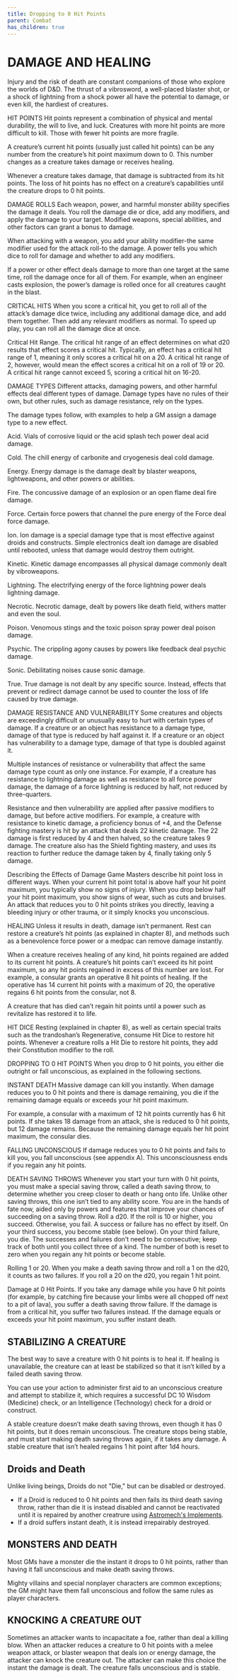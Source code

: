 ```yaml
---
title: Dropping to 0 Hit Points
parent: Combat
has_children: true
---
```


# DAMAGE AND HEALING
Injury and the risk of death are constant companions of those who explore the worlds of D&D. The thrust of a vibrosword, a well-placed blaster shot, or a shock of lightning from a shock power all have the potential to damage, or even kill, the hardiest of creatures.

HIT POINTS
Hit points represent a combination of physical and mental durability, the will to live, and luck. Creatures with more hit points are more difficult to kill. Those with fewer hit points are more fragile.

A creature’s current hit points (usually just called hit points) can be any number from the creature’s hit point maximum down to 0. This number changes as a creature takes damage or receives healing.

Whenever a creature takes damage, that damage is subtracted from its hit points. The loss of hit points has no effect on a creature’s capabilities until the creature drops to 0 hit points.

DAMAGE ROLLS
Each weapon, power, and harmful monster ability specifies the damage it deals. You roll the damage die or dice, add any modifiers, and apply the damage to your target. Modified weapons, special abilities, and other factors can grant a bonus to damage.

When attacking with a weapon, you add your ability modifier-the same modifier used for the attack roll-to the damage. A power tells you which dice to roll for damage and whether to add any modifiers.

If a power or other effect deals damage to more than one target at the same time, roll the damage once for all of them. For example, when an engineer casts explosion, the power’s damage is rolled once for all creatures caught in the blast.

CRITICAL HITS
When you score a critical hit, you get to roll all of the attack’s damage dice twice, including any additional damage dice, and add them together. Then add any relevant modifiers as normal. To speed up play, you can roll all the damage dice at once.

Critical Hit Range. The critical hit range of an effect determines on what d20 results that effect scores a critical hit. Typically, an effect has a critical hit range of 1, meaning it only scores a critical hit on a 20. A critical hit range of 2, however, would mean the effect scores a critical hit on a roll of 19 or 20. A critical hit range cannot exceed 5, scoring a critical hit on 16-20.

DAMAGE TYPES
Different attacks, damaging powers, and other harmful effects deal different types of damage. Damage types have no rules of their own, but other rules, such as damage resistance, rely on the types.

The damage types follow, with examples to help a GM assign a damage type to a new effect.

Acid. Vials of corrosive liquid or the acid splash tech power deal acid damage.

Cold. The chill energy of carbonite and cryogenesis deal cold damage.

Energy. Energy damage is the damage dealt by blaster weapons, lightweapons, and other powers or abilities.

Fire. The concussive damage of an explosion or an open flame deal fire damage.

Force. Certain force powers that channel the pure energy of the Force deal force damage.

Ion. Ion damage is a special damage type that is most effective against droids and constructs. Simple electronics dealt ion damage are disabled until rebooted, unless that damage would destroy them outright.

Kinetic. Kinetic damage encompasses all physical damage commonly dealt by vibroweapons.

Lightning. The electrifying energy of the force lightning power deals lightning damage.

Necrotic. Necrotic damage, dealt by powers like death field, withers matter and even the soul.

Poison. Venomous stings and the toxic poison spray power deal poison damage.

Psychic. The crippling agony causes by powers like feedback deal psychic damage.

Sonic. Debilitating noises cause sonic damage.

True. True damage is not dealt by any specific source. Instead, effects that prevent or redirect damage cannot be used to counter the loss of life caused by true damage.

DAMAGE RESISTANCE AND VULNERABILITY
Some creatures and objects are exceedingly difficult or unusually easy to hurt with certain types of damage. If a creature or an object has resistance to a damage type, damage of that type is reduced by half against it. If a creature or an object has vulnerability to a damage type, damage of that type is doubled against it.

Multiple instances of resistance or vulnerability that affect the same damage type count as only one instance. For example, if a creature has resistance to lightning damage as well as resistance to all force power damage, the damage of a force lightning is reduced by half, not reduced by three-quarters.

Resistance and then vulnerability are applied after passive modifiers to damage, but before active modifiers. For example, a creature with resistance to kinetic damage, a proficiency bonus of +4, and the Defense fighting mastery is hit by an attack that deals 22 kinetic damage. The 22 damage is first reduced by 4 and then halved, so the creature takes 9 damage. The creature also has the Shield fighting mastery, and uses its reaction to further reduce the damage taken by 4, finally taking only 5 damage.

Describing the Effects of Damage
Game Masters describe hit point loss in different ways. When your current hit point total is above half your hit point maximum, you typically show no signs of injury. When you drop below half your hit point maximum, you show signs of wear, such as cuts and bruises. An attack that reduces you to 0 hit points strikes you directly, leaving a bleeding injury or other trauma, or it simply knocks you unconscious.

HEALING
Unless it results in death, damage isn’t permanent. Rest can restore a creature’s hit points (as explained in chapter 8), and methods such as a benevolence force power or a medpac can remove damage instantly.

When a creature receives healing of any kind, hit points regained are added to its current hit points. A creature’s hit points can’t exceed its hit point maximum, so any hit points regained in excess of this number are lost. For example, a consular grants an operative 8 hit points of healing. If the operative has 14 current hit points with a maximum of 20, the operative regains 6 hit points from the consular, not 8.

A creature that has died can’t regain hit points until a power such as revitalize has restored it to life.

HIT DICE
Resting (explained in chapter 8), as well as certain special traits such as the trandoshan’s Regenerative, consume Hit Dice to restore hit points. Whenever a creature rolls a Hit Die to restore hit points, they add their Constitution modifier to the roll.

DROPPING TO 0 HIT POINTS
When you drop to 0 hit points, you either die outright or fall unconscious, as explained in the following sections.

INSTANT DEATH
Massive damage can kill you instantly. When damage reduces you to 0 hit points and there is damage remaining, you die if the remaining damage equals or exceeds your hit point maximum.

For example, a consular with a maximum of 12 hit points currently has 6 hit points. If she takes 18 damage from an attack, she is reduced to 0 hit points, but 12 damage remains. Because the remaining damage equals her hit point maximum, the consular dies.

FALLING UNCONSCIOUS
If damage reduces you to 0 hit points and fails to kill you, you fall unconscious (see appendix A). This unconsciousness ends if you regain any hit points.

DEATH SAVING THROWS
Whenever you start your turn with 0 hit points, you must make a special saving throw, called a death saving throw, to determine whether you creep closer to death or hang onto life. Unlike other saving throws, this one isn’t tied to any ability score. You are in the hands of fate now, aided only by powers and features that improve your chances of succeeding on a saving throw. Roll a d20. If the roll is 10 or higher, you succeed. Otherwise, you fail. A success or failure has no effect by itself. On your third success, you become stable (see below). On your third failure, you die. The successes and failures don’t need to be consecutive; keep track of both until you collect three of a kind. The number of both is reset to zero when you regain any hit points or become stable.

Rolling 1 or 20. When you make a death saving throw and roll a 1 on the d20, it counts as two failures. If you roll a 20 on the d20, you regain 1 hit point.

Damage at 0 Hit Points. If you take any damage while you have 0 hit points (for example, by catching fire because your limbs were all chopped off next to a pit of lava), you suffer a death saving throw failure. If the damage is from a critical hit, you suffer two failures instead. If the damage equals or exceeds your hit point maximum, you suffer instant death.

## STABILIZING A CREATURE
The best way to save a creature with 0 hit points is to heal it. If healing is unavailable, the creature can at least be stabilized so that it isn’t killed by a failed death saving throw.

You can use your action to administer first aid to an unconscious creature and attempt to stabilize it, which requires a successful DC 10 Wisdom (Medicine) check, or an Intelligence (Technology) check for a droid or construct.

A stable creature doesn’t make death saving throws, even though it has 0 hit points, but it does remain unconscious. The creature stops being stable, and must start making death saving throws again, if it takes any damage. A stable creature that isn’t healed regains 1 hit point after 1d4 hours.

## Droids and Death
Unlike living beings, Droids do not "Die," but can be disabled or destroyed. 
 - If a Droid is reduced to 0 hit points and then fails its third death saving throw, rather than die it is instead disabled and cannot be reactivated until it is repaired by another creatrure using [Astromech's Implements](). 
 - If a droid suffers instant death, it is instead irrepairably destroyed.

## MONSTERS AND DEATH
Most GMs have a monster die the instant it drops to 0 hit points, rather than having it fall unconscious and make death saving throws.

Mighty villains and special nonplayer characters are common exceptions; the GM might have them fall unconscious and follow the same rules as player characters.

## KNOCKING A CREATURE OUT
Sometimes an attacker wants to incapacitate a foe, rather than deal a killing blow. When an attacker reduces a creature to 0 hit points with a melee weapon attack, or blaster weapon that deals ion or energy damage, the attacker can knock the creature out. The attacker can make this choice the instant the damage is dealt. The creature falls unconscious and is stable.